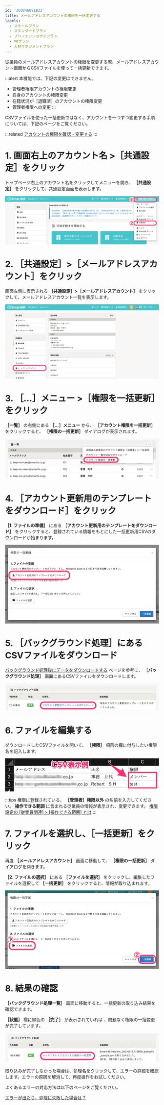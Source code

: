 ```yaml
---
id: '360046091833'
title: メールアドレスアカウントの権限を一括変更する
labels:
  - スモールプラン
  - スタンダードプラン
  - プロフェッショナルプラン
  - ¥0プラン
  - 人材マネジメントプラン
---
```

従業員のメールアドレスアカウントの権限を変更する際、メールアドレスアカウント画面からCSVファイルを使って一括更新できます。

:::alert
本機能では、下記の変更はできません。
- 管理者権限アカウントの権限変更
- 自身のアカウントの権限変更
- 在籍状況が［退職済］のアカウントの権限変更
- 管理者権限への変更
:::

CSVファイルを使った一括更新ではなく、アカウントを一つずつ変更する手順については、下記のページをご覧ください。

:::related
[アカウントの権限を確認・変更する](https://knowledge.smarthr.jp/hc/ja/articles/360026106574)
:::

# 1\. 画面右上のアカウント名 >［共通設定］をクリック

トップページ右上のアカウント名をクリックしてメニューを開き、 **［共通設定］** をクリックして、共通設定画面を表示します。

![](./360026106014_01.png)

# 2\. ［共通設定］>［メールアドレスアカウント］をクリック

画面左側に表示される  **［共通設定］>［メールアドレスアカウント］** をクリックして、メールアドレスアカウント一覧を表示します。

![](./360026106014_02.png)

# 3\. ［…］メニュー >［権限を一括更新］をクリック

 **［一覧］** の右側にある **［…］メニュー**  から、 **［アカウント権限を一括更新］** をクリックすると、 **［権限の一括更新］** ダイアログが表示されます。

![](./__________2021-05-21_16_33_18.png)

# 4\. ［アカウント更新用のテンプレートをダウンロード］をクリック

 **［1. ファイルの準備］** にある **［アカウント更新用のテンプレートをダウンロード］** をクリックすると、登録されている情報をもとにした一括更新用CSVのダウンロードが始まります。

![](./360046091833_02.png)

# 5\. ［バックグラウンド処理］にあるCSVファイルをダウンロード

[バックグラウンド処理後にデータをダウンロードする](https://knowledge.smarthr.jp/hc/ja/articles/360026105494) ページを参考に、 **［バックグラウンド処理］** 画面にあるCSVファイルをダウンロードします。

![](./360046091833_03.png)

# 6\. ファイルを編集する

ダウンロードしたCSVファイルを開いて、 **［権限］** 項目の欄に付与したい権限名を記入します。

![](./SmartHR_help-inc_20200402_132403_authority_sample.png)

:::tips
権限に登録されている、 **［管理者］権限以外** の名前を入力してください。
**操作できる範囲** に含まれる従業員の情報が表示され、変更できます。
[権限設定の \[従業員関連\] > \[操作できる範囲\] とは](https://knowledge.smarthr.jp/hc/ja/articles/360026264173)
:::

# 7\. ファイルを選択し、［一括更新］をクリック

再度 **［メールアドレスアカウント］** 画面に移動して、 **［権限の一括更新］** ダイアログを開きます。

 **［2. ファイルの選択］** にある **［ファイルを選択］** をクリックし、編集したファイルを選択して **［一括更新］** をクリックすると、情報が取り込まれます。

![](./360046091833_04.png)

# 8\. 結果の確認

 **［バックグラウンド処理一覧］** 画面に移動すると、一括更新の取り込み結果を確認できます。

 **［状態］** 欄に緑色の **［完了］** が表示されていれば 、問題なく権限の一括変更が完了しています。

![](./360046091833_05.png)

取り込みが完了しなかった場合は、処理名をクリックして、エラーの詳細を確認します。エラーの原因を解消して、再度操作をお試しください。

よくあるエラーの対応方法は以下のページをご覧ください。

[エラーが出たり、処理に失敗した場合は？](https://knowledge.smarthr.jp/hc/ja/articles/360033711133)
